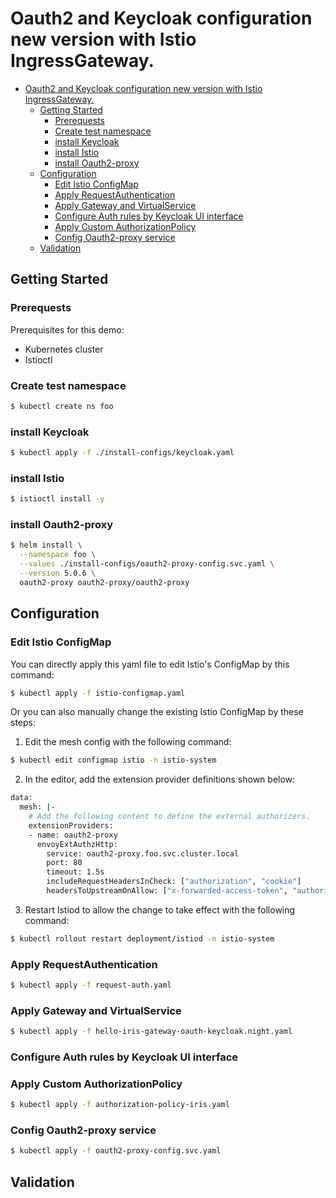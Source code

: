 # Oauth2 and Keycloak configuration new version with Istio IngressGateway.

- [Oauth2 and Keycloak configuration new version with Istio IngressGateway.](#oauth2-and-keycloak-configuration-new-version-with-istio-ingressgateway)
  - [Getting Started](#getting-started)
    - [Prerequests](#prerequests)
    - [Create test namespace](#create-test-namespace)
    - [install Keycloak](#install-keycloak)
    - [install Istio](#install-istio)
    - [install Oauth2-proxy](#install-oauth2-proxy)
  - [Configuration](#configuration)
    - [Edit Istio ConfigMap](#edit-istio-configmap)
    - [Apply RequestAuthentication](#apply-requestauthentication)
    - [Apply Gateway and VirtualService](#apply-gateway-and-virtualservice)
    - [Configure Auth rules by Keycloak UI interface](#configure-auth-rules-by-keycloak-ui-interface)
    - [Apply Custom AuthorizationPolicy](#apply-custom-authorizationpolicy)
    - [Config Oauth2-proxy service](#config-oauth2-proxy-service)
  - [Validation](#validation)


## Getting Started

### Prerequests
Prerequisites for this demo:

- Kubernetes cluster
- Istioctl
### Create test namespace
```sh
$ kubectl create ns foo
```
### install Keycloak
```sh
$ kubectl apply -f ./install-configs/keycloak.yaml
```
### install Istio
```sh
$ istioctl install -y
```
### install Oauth2-proxy
```sh
$ helm install \
  --namespace foo \
  --values ./install-configs/oauth2-proxy-config.svc.yaml \
  --version 5.0.6 \
  oauth2-proxy oauth2-proxy/oauth2-proxy
```
## Configuration

### Edit Istio ConfigMap
You can directly apply this yaml file to edit Istio's ConfigMap by this command:
```sh
$ kubectl apply -f istio-configmap.yaml
```
Or you can also manually change the existing Istio ConfigMap by these steps:
1. Edit the mesh config with the following command:
```sh
$ kubectl edit configmap istio -n istio-system
```
2. In the editor, add the extension provider definitions shown below:
```sh
data:
  mesh: |-
    # Add the following content to define the external authorizers.
    extensionProviders:
    - name: oauth2-proxy
      envoyExtAuthzHttp:
        service: oauth2-proxy.foo.svc.cluster.local
        port: 80
        timeout: 1.5s
        includeRequestHeadersInCheck: ["authorization", "cookie"]
        headersToUpstreamOnAllow: ["x-forwarded-access-token", "authorization", "path", "x-auth-request-user", "x-auth-request-email", "x-auth-request-access-token"]
```
3. Restart Istiod to allow the change to take effect with the following command:
```sh
$ kubectl rollout restart deployment/istiod -n istio-system
```
### Apply RequestAuthentication
```sh
$ kubectl apply -f request-auth.yaml
```
### Apply Gateway and VirtualService
```sh
$ kubectl apply -f hello-iris-gateway-oauth-keycloak.night.yaml
```
### Configure Auth rules by Keycloak UI interface

### Apply Custom AuthorizationPolicy
```sh
$ kubectl apply -f authorization-policy-iris.yaml
```
### Config Oauth2-proxy service
```sh
$ kubectl apply -f oauth2-proxy-config.svc.yaml
```

## Validation